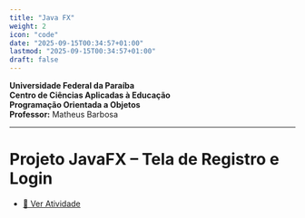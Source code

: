 ```yaml
---
title: "Java FX"
weight: 2
icon: "code"
date: "2025-09-15T00:34:57+01:00"
lastmod: "2025-09-15T00:34:57+01:00"
draft: false
---
```


**Universidade Federal da Paraíba**  
**Centro de Ciências Aplicadas à Educação**  
**Programação Orientada a Objetos**  
**Professor:** Matheus Barbosa

---

# Projeto JavaFX – Tela de Registro e Login

- [📄 Ver Atividade](https://github.com/ufpb-aps-poo/JavaFXSample)
